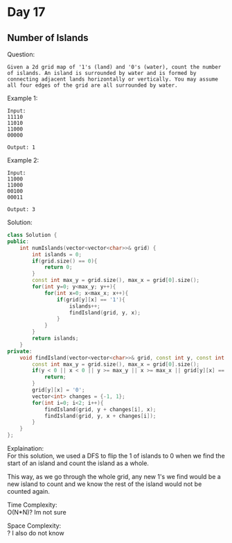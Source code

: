 # Day 17

## Number of Islands

Question:  
```
Given a 2d grid map of '1's (land) and '0's (water), count the number of islands. An island is surrounded by water and is formed by connecting adjacent lands horizontally or vertically. You may assume all four edges of the grid are all surrounded by water.
```

Example 1:  
```
Input:
11110
11010
11000
00000

Output: 1
```

Example 2:  
```
Input:
11000
11000
00100
00011

Output: 3
```


Solution: 

```cpp
class Solution {
public:
    int numIslands(vector<vector<char>>& grid) {
        int islands = 0;
        if(grid.size() == 0){
            return 0;
        }
        const int max_y = grid.size(), max_x = grid[0].size();
        for(int y=0; y<max_y; y++){
            for(int x=0; x<max_x; x++){
                if(grid[y][x] == '1'){
                    islands++;
                    findIsland(grid, y, x);
                }
            }
        }
        return islands;
    }
private:
    void findIsland(vector<vector<char>>& grid, const int y, const int x){
        const int max_y = grid.size(), max_x = grid[0].size();
        if(y < 0 || x < 0 || y >= max_y || x >= max_x || grid[y][x] == '0'){
            return;
        }
        grid[y][x] = '0';
        vector<int> changes = {-1, 1};
        for(int i=0; i<2; i++){
            findIsland(grid, y + changes[i], x);
            findIsland(grid, y, x + changes[i]);
        }
    }
};
```

Explaination:  
For this solution, we used a DFS to flip the 1 of islands to 0 when we find the start of an island and count the island as a whole.  

This way, as we go through the whole grid, any new 1's we find would be a new island to count and we know the rest of the island would not be counted again.  

Time Complexity:  
O(N*N)? Im not sure

Space Complexity:  
? I also do not know

